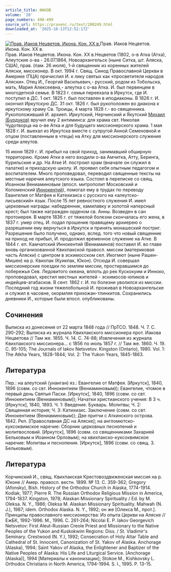 ```yaml
---
article_title: ИАКОВ
volume: '20'
page_numbers: 498-499
source_url: https://pravenc.ru/text/200249.html
downloaded_at: '2025-10-13T12:52:17Z'
---
```


[![Прав. Иаков Нецветов. Икона. Кон. XX в.](https://pravenc.ru/data/565/504/1234/i200.jpg "Кликните для увеличения картинки")](https://pravenc.ru/data/565/504/1234/i400.jpg)Прав. Иаков Нецветов. Икона. Кон. XX в.  
Прав. Иаков Нецветов. Икона. Кон. XX в.Нецветов (1802, о-в Атка (Атха), Алеутские о-ва - 26.07.1864, Новоархангельск (ныне Ситка, шт. Аляска, США), прав. (пам. 26 июля), 1-й священник из коренных жителей Аляски, миссионер. В окт. 1994 г. Свящ. Синод Православной Церкви в Америке (ПЦА) причислил И. к лику святых как «просветителя народов Аляски». Отец И., Георгий Васильевич,- русский, родом из Тобольска, мать, Мария Алексеевна,- алеутка с о-ва Атка. И. был первенцем в многодетной семье. В 1823 г. семья переехала в Иркутск, где И. поступил в ДС. 1 окт. 1825 г. был поставлен в иподиаконы. В 1826 г. И. окончил Иркутскую ДС. 31 окт. 1826 г. был рукоположен во диакона к иркутскому храму Св. Троицы, 4 марта 1828 г.- во священника. Рукоположивший И. архиеп. Иркутский, Нерчинский и Якутский [Михаил (Бурдуков)](<https://pravenc.ru/text/Михаил (Бурдуков).html>) вручил ему 2 антиминса: для храма свт. Николая Чудотворца на о-ве Атка и для будущего миссионерского храма. 1 мая 1828 г. И. выехал из Иркутска вместе с супругой Анной Семеновной и отцом (поставленным в чтецы) на Атку для миссионерского служения среди алеутов.

15 июня 1829 г. И. прибыл на свой приход, занимавший обширную территорию. Кроме Атки в него входили о-ва Амчитка, Атту, Беринга, Курильские и др. На Атке И. построил храм (вначале он служил в палатке) и приходскую школу. И. проявил себя опытным педагогом и воспитателем. Много проповедовал, переводил священные тексты на местные наречия алеутского языка. Состоял в переписке со свящ. Иоанном Вениаминовым (впосл. митрополит Московский и Коломенский [Иннокентий](https://pravenc.ru/text/Иннокентий.html)), помогал ему в трудах по переводу Евангелия от Матфея и Катехизиса с русского на «алеутско-лисьевский» язык. После 15 лет ревностного служения И. имел церковные награды: набедренник, камилавку и золотой наперсный крест; был также награжден орденом св. Анны. Возведен в сан протоиерея. В марте 1836 г. от тяжелой болезни скончалась его жена, в 1837 г. умер отец. И. подал прошение правящему архиерею о разрешении ему вернуться в Иркутск и принять монашеский постриг. Разрешение было получено, однако, вслед. того что новый священник на приход не прибыл, И. продолжил временное служение на Атке. В 1844 г. еп. Камчатский Иннокентий (Вениаминов) поставил И. во главе вновь организованной Квихпакской правосл. миссии (материковая часть Аляски) с центром в эскимосском сел. Икогмют (ныне Рашен-Мишен) на р. Квихпак (Куикпак, Юкон). Отсюда И. совершал миссионерские поездки по землям миссии, простиравшимся до побережья Сев. Ледовитого океана, вплоть до рек Кускокуим и Инноко, проповедовал, крестил местных жителей - эскимосов-юпиков и индейцев-атабасков. В сент. 1862 г. И. по болезни уволился из миссии. Последний год жизни тяжелобольной И. проживал в Новоархангельске и служил в часовне, окормляя прихожан-тлинкитов. Сохранились дневники И., которые были впосл. опубликованы.

## Сочинения

Выписка из донесения от 22 марта 1848 года // ПрТСО. 1848. Ч. 7. С. 290-292; Выписка из журнала Квихпакского миссионера прот. Иакова Нецветова // Там же. 1855. Ч. 14. С. 74-88; Извлечения из журнала Квихпакского миссионера… с 1856 по июль 1857 г. // Там же. 1860. Ч. 19. С. 95-105; The Journals of Iakov Netsvetov. Kingston (Ontario), 1980. Vol. 1: The Atkha Years, 1828-1844; Vol. 2: The Yukon Years, 1845-1863.

## Литература

Пер.: на алеутский (унанган) яз.: Евангелие от Матфея. [Иркутск], 1840, 1896 (совм. со свт. Иннокентием (Вениаминовым)); Евангелие, чтомое в первый день Святыя Пасхи. [Иркутск], 1840, 1896 (совм. со свт. Иннокентием (Вениаминовым)); Начатки христианского учения: В 3 ч. [Иркутск], 1840, 1893. Ч. 1: Введение. Букварь. Молитвы; Ч. 2: Священная история; Ч. 3: Катихизис. Заключение (совм. со свт. Иннокентием (Вениаминовым)); Две притчи с Аткинского острова. 1842. Ркп. [Православная ДС на Аляске]; на англомютско-куксоквимское наречие: Сборник церковных песнопений и молитвословий. [Иркутск], 1896 (совм. со священниками Захарией Бельковым и Иоанном Орловым); на квихпакско-куксоквимское наречие: Молитвы и песнопения. [Иркутск], 1896 (совм. со свящ. З. Бельковым).

## Литература

Корчинский И., свящ. Квихпакская Крестовоздвиженская миссия на р. Юконе // Амер. правосл. вестн. 1899. № 13. С. 359-362; Gregory (Afonsky), Bish. History of the Orthodox Church in Alaska, 1774-1914. Kodiak, 1977; Pierre R. The Russian Orthodox Religious Mission in America, 1794-1837. Kingston, 1978; Alaskan Missionary Spirituality / Ed. by M. Oleksa. N. Y., 1986; Oleksa M. Alaskan Missionary Spirituality. Mahwah (N. J.), 1987; idem. Orthodox Alaska. N. Y., 1992; он же [Олекса М., прот.]. Принципы православного миссионерства: Из опыта Церкви на Аляске // ЕжБК, 1992-1996. М., 1996. С. 261-264; Nicolai E. P. Iakov Georgevich Netsvetov: First Aleut-Russian Creole Priest and Missionary to the Native Peoples of the Yukon and Kuskokwim Regions: Diss. / St. Vladimir's Seminary. Crestwood (N. Y.), 1992; Consecration of Holy Altar Table and Cathedral of St. Innocent, Canonization of St. Yakov of Alaska. Anchorage (Alaska), 1994; Saint Yakov of Alaska, the Enlightener and Baptizer of the Native Peoples of Alaska: His Life and Liturgical Service. [Anchorage (Alaska)], 1994 [Материалы к канонизации]; Stokoe M., Kishkovsky L. Orthodox Christians in North America, 1794-1994. S. l., 1995. P. 13-15.
